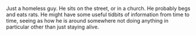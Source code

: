 Just a homeless guy.  He sits on the street, or in a church.  He probably begs and eats rats.  He might have some useful tidbits of information from time to time, seeing as how he is around somewhere not doing anything in particular other than just staying alive.
